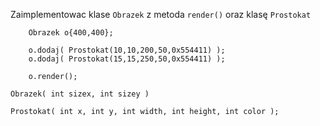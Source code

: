 Zaimplementowac klase `Obrazek` z metoda `render()` oraz klasę `Prostokat`


```
    Obrazek o{400,400};

    o.dodaj( Prostokat(10,10,200,50,0x554411) );
    o.dodaj( Prostokat(15,15,250,50,0x554411) );

    o.render();
```

`Obrazek( int sizex, int sizey )`

`Prostokat( int x, int y, int width, int height, int color );`
